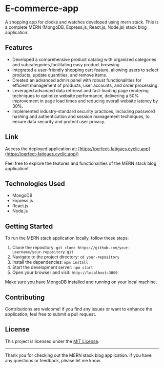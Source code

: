 # E-commerce-app

A shopping app for clocks and watches developed using mern stack. This is a complete MERN (MongoDB, Express.js, React.js, Node.js) stack blog application.

## Features

-	Developed a comprehensive product catalog with organized categories and subcategories,facilitating easy product browsing.
-	Integrated a user-friendly shopping cart feature, allowing users to select products, update quantities, and remove items.
-	Created an advanced admin panel with robust functionalities for efficient management of products, user accounts, and order processing.
-	 Leveraged advanced data retrieval and fast-loading page rendering techniques to optimize website performance, delivering a 50% improvement in page load times and reducing overall website latency by 30%. 
-	Implemented industry-standard security practices, including password hashing and authentication and session management techniques, to ensure data security and protect user privacy.

## Link

Access the deployed application at: [https://perfect-fatigues.cyclic.app](https://perfect-fatigues.cyclic.app/)

Feel free to explore the features and functionalities of the MERN stack blog application!

## Technologies Used

- MongoDB
- Express.js
- React.js
- Node.js

## Getting Started

To run the MERN stack application locally, follow these steps:

1. Clone the repository: `git clone https://github.com/your-username/your-repository.git`
2. Navigate to the project directory: `cd your-repository`
3. Install the dependencies: `npm install`
4. Start the development server: `npm start`
5. Open your browser and visit: `http://localhost:3000`

Make sure you have MongoDB installed and running on your local machine.

## Contributing

Contributions are welcome! If you find any issues or want to enhance the application, feel free to submit a pull request.

## License

This project is licensed under the [MIT License](LICENSE).

---

Thank you for checking out the MERN stack blog application. If you have any questions or feedback, please let me know.

